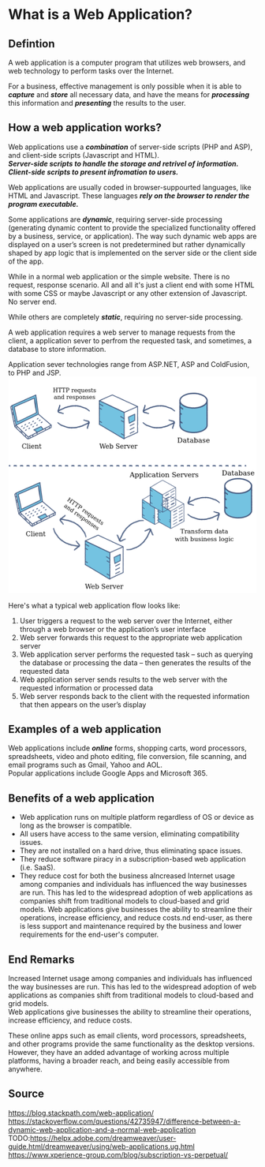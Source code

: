 # What is a Web Application?

## Defintion
A web application is a computer program that utilizes web browsers, and web technology to perform tasks over the Internet.

For a business, effective management is only possible when it is able to ***capture*** and ***store*** all necessary data,
and have the means for ***processing*** this information and ***presenting*** the results to the user.


## How a web application works?
Web applications use a ***combination*** of server-side scripts (PHP and ASP), and client-side scripts (Javascript and HTML). \
***Server-side scripts to handle the storage and retrivel of information.*** 
***Client-side scripts to present infromation to users.*** 

Web applications are usually coded in browser-suppourted languages, like HTML and Javascript. 
These languages ***rely on the browser to render the program executable.*** 

Some applications are ***dynamic***, requiring server-side processing (generating dynamic content to provide the specialized functionality offered by a business, service, or application).
The way such dynamic web apps are displayed on a user’s screen is not predetermined but rather dynamically shaped by app logic that is implemented on the server side or the client side of the app.

While in a normal web application or the simple website. There is no request, response scenario. All and all it's just a client end with some HTML with some CSS or maybe Javascript or any other extension of Javascript. No server end.

While others are completely ***static***, requiring no server-side processing.

A web application requires a web server to manage requests from the client, a application sever to perfrom the requested task, and sometimes, a database to store information. 

Application sever technologies range from ASP.NET, ASP and ColdFusion, to PHP and JSP.
![](images/im3.png)

Here's what a typical web application flow looks like: 
1. User triggers a request to the web server over the Internet, either through a web browser or the application’s user interface
2. Web server forwards this request to the appropriate web application server
3. Web application server performs the requested task – such as querying the database or processing the data – then generates the results of the requested data
4. Web application server sends results to the web server with the requested information or processed data
5. Web server responds back to the client with the requested information that then appears on the user’s display

## Examples of a web application
Web applications include ***online*** forms, shopping carts, word processors, spreadsheets, video and photo editing, file conversion, file scanning, and email programs such as Gmail, Yahoo and AOL. \
Popular applications include Google Apps and Microsoft 365.

## Benefits of a web application
- Web application runs on multiple platform regardless of OS or device as long as the browser is compatible.
- All users have access to the same version, eliminating compatibility issues.
- They are not installed on a hard drive, thus eliminating space issues.
- They reduce software piracy in a subscription-based web application (i.e. SaaS).
- They reduce cost for both the business aIncreased Internet usage among companies and individuals has influenced the way businesses are run. This has led to the widespread adoption of web applications as companies shift from traditional models to cloud-based and grid models. Web applications give businesses the ability to streamline their operations, increase efficiency, and reduce costs.nd end-user, as there is less support and maintenance required by the business and lower requirements for the end-user's computer.

## End Remarks
Increased Internet usage among companies and individuals has influenced the way businesses are run. This has led to the widespread adoption of web applications as companies shift from traditional models to cloud-based and grid models.\
Web applications give businesses the ability to streamline their operations, increase efficiency, and reduce costs. 

These online apps such as email clients, word processors, spreadsheets, and other programs provide the same functionality as the desktop versions. However, they have an added advantage of working across multiple platforms, having a broader reach, and being easily accessible from anywhere.


## Source
https://blog.stackpath.com/web-application/
https://stackoverflow.com/questions/42735947/difference-between-a-dynamic-web-application-and-a-normal-web-application \
TODO:https://helpx.adobe.com/dreamweaver/user-guide.html/dreamweaver/using/web-applications.ug.html \
https://www.xperience-group.com/blog/subscription-vs-perpetual/


